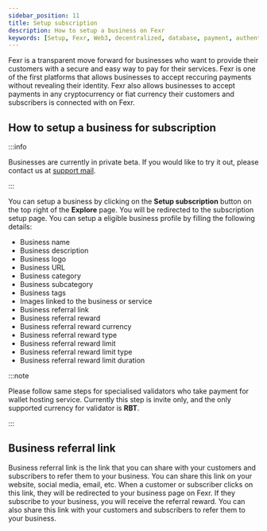 ```yaml
---
sidebar_position: 11
title: Setup subscription
description: How to setup a business on Fexr
keywords: [Setup, Fexr, Web3, decentralized, database, payment, authentication, transactions, business, secure, console, referral]
---
```


Fexr is a transparent move forward for businesses who want to provide their customers with a secure and easy way to pay for their services. Fexr is one of the first platforms that allows businesses to accept reccuring payments without revealing their identity. Fexr also allows businesses to accept payments in any cryptocurrency or fiat currency their customers and subscribers is connected with on Fexr.

## How to setup a business for subscription

:::info

Businesses are currently in private beta. If you would like to try it out, please contact us at [support mail](mailto:info@fexr.club).

:::

You can setup a business by clicking on the **Setup subscription** button on the top right of the **Explore** page. You will be redirected to the subscription setup page. You can setup a eligible business profile by filling the following details:

- Business name
- Business description
- Business logo
- Business URL
- Business category
- Business subcategory
- Business tags
- Images linked to the business or service
- Business referral link
- Business referral reward
- Business referral reward currency
- Business referral reward type
- Business referral reward limit
- Business referral reward limit type
- Business referral reward limit duration

:::note

Please follow same steps for specialised validators who take payment for wallet hosting service. Currently this step is invite only, and the only supported currency for validator is **RBT**.

:::

## Business referral link

Business referral link is the link that you can share with your customers and subscribers to refer them to your business. You can share this link on your website, social media, email, etc. When a customer or subscriber clicks on this link, they will be redirected to your business page on Fexr. If they subscribe to your business, you will receive the referral reward. You can also share this link with your customers and subscribers to refer them to your business.
